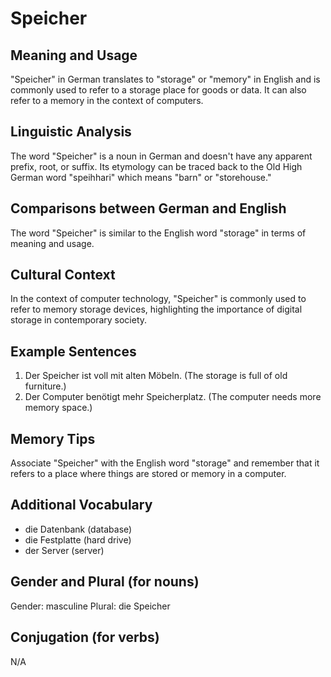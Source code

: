 # Speicher
## Meaning and Usage
"Speicher" in German translates to "storage" or "memory" in English and is commonly used to refer to a storage place for goods or data. It can also refer to a memory in the context of computers.

## Linguistic Analysis
The word "Speicher" is a noun in German and doesn't have any apparent prefix, root, or suffix. Its etymology can be traced back to the Old High German word "speihhari" which means "barn" or "storehouse."

## Comparisons between German and English
The word "Speicher" is similar to the English word "storage" in terms of meaning and usage.

## Cultural Context
In the context of computer technology, "Speicher" is commonly used to refer to memory storage devices, highlighting the importance of digital storage in contemporary society.

## Example Sentences
1. Der Speicher ist voll mit alten Möbeln. (The storage is full of old furniture.)
2. Der Computer benötigt mehr Speicherplatz. (The computer needs more memory space.)

## Memory Tips
Associate "Speicher" with the English word "storage" and remember that it refers to a place where things are stored or memory in a computer.

## Additional Vocabulary
- die Datenbank (database)
- die Festplatte (hard drive)
- der Server (server)

## Gender and Plural (for nouns)
Gender: masculine
Plural: die Speicher

## Conjugation (for verbs)
N/A